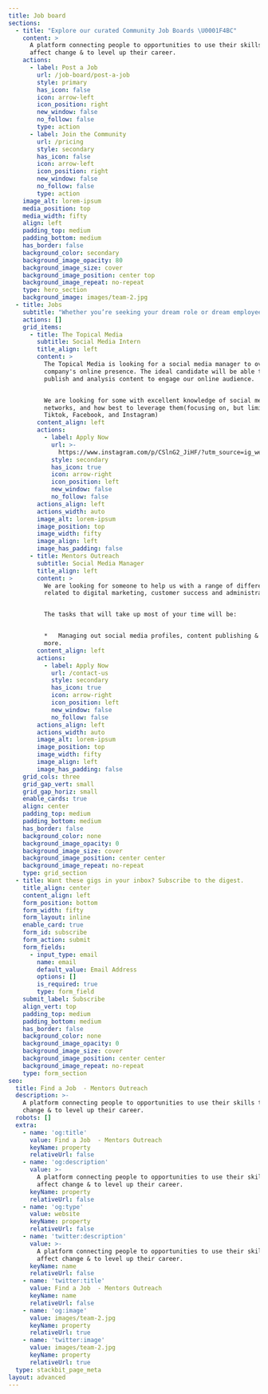 ```yaml
---
title: Job board
sections:
  - title: "Explore our curated Community Job Boards \U0001F4BC"
    content: >
      A platform connecting people to opportunities to use their skills to
      affect change & to level up their career.
    actions:
      - label: Post a Job
        url: /job-board/post-a-job
        style: primary
        has_icon: false
        icon: arrow-left
        icon_position: right
        new_window: false
        no_follow: false
        type: action
      - label: Join the Community
        url: /pricing
        style: secondary
        has_icon: false
        icon: arrow-left
        icon_position: right
        new_window: false
        no_follow: false
        type: action
    image_alt: lorem-ipsum
    media_position: top
    media_width: fifty
    align: left
    padding_top: medium
    padding_bottom: medium
    has_border: false
    background_color: secondary
    background_image_opacity: 80
    background_image_size: cover
    background_image_position: center top
    background_image_repeat: no-repeat
    type: hero_section
    background_image: images/team-2.jpg
  - title: Jobs
    subtitle: "Whether you’re seeking your dream role or dream employee—Mentors Outreach Jobs has you covered. We’re kind of like matchmakers that way \U0001F4AB"
    actions: []
    grid_items:
      - title: The Topical Media
        subtitle: Social Media Intern
        title_align: left
        content: >
          The Topical Media is looking for a social media manager to oversee the
          company's online presence. The ideal candidate will be able to create,
          publish and analysis content to engage our online audience.


          We are looking for some with excellent knowledge of social media
          networks, and how best to leverage them(focusing on, but limited to
          Tiktok, Facebook, and Instagram)
        content_align: left
        actions:
          - label: Apply Now
            url: >-
              https://www.instagram.com/p/CSlnG2_JiHF/?utm_source=ig_web_copy_link
            style: secondary
            has_icon: true
            icon: arrow-right
            icon_position: left
            new_window: false
            no_follow: false
        actions_align: left
        actions_width: auto
        image_alt: lorem-ipsum
        image_position: top
        image_width: fifty
        image_align: left
        image_has_padding: false
      - title: Mentors Outreach
        subtitle: Social Media Manager
        title_align: left
        content: >
          We are looking for someone to help us with a range of different tasks
          related to digital marketing, customer success and administration.


          The tasks that will take up most of your time will be:


          *   Managing out social media profiles, content publishing & Much
          more.
        content_align: left
        actions:
          - label: Apply Now
            url: /contact-us
            style: secondary
            has_icon: true
            icon: arrow-right
            icon_position: left
            new_window: false
            no_follow: false
        actions_align: left
        actions_width: auto
        image_alt: lorem-ipsum
        image_position: top
        image_width: fifty
        image_align: left
        image_has_padding: false
    grid_cols: three
    grid_gap_vert: small
    grid_gap_horiz: small
    enable_cards: true
    align: center
    padding_top: medium
    padding_bottom: medium
    has_border: false
    background_color: none
    background_image_opacity: 0
    background_image_size: cover
    background_image_position: center center
    background_image_repeat: no-repeat
    type: grid_section
  - title: Want these gigs in your inbox? Subscribe to the digest.
    title_align: center
    content_align: left
    form_position: bottom
    form_width: fifty
    form_layout: inline
    enable_card: true
    form_id: subscribe
    form_action: submit
    form_fields:
      - input_type: email
        name: email
        default_value: Email Address
        options: []
        is_required: true
        type: form_field
    submit_label: Subscribe
    align_vert: top
    padding_top: medium
    padding_bottom: medium
    has_border: false
    background_color: none
    background_image_opacity: 0
    background_image_size: cover
    background_image_position: center center
    background_image_repeat: no-repeat
    type: form_section
seo:
  title: Find a Job  - Mentors Outreach
  description: >-
    A platform connecting people to opportunities to use their skills to affect
    change & to level up their career.
  robots: []
  extra:
    - name: 'og:title'
      value: Find a Job  - Mentors Outreach
      keyName: property
      relativeUrl: false
    - name: 'og:description'
      value: >-
        A platform connecting people to opportunities to use their skills to
        affect change & to level up their career.
      keyName: property
      relativeUrl: false
    - name: 'og:type'
      value: website
      keyName: property
      relativeUrl: false
    - name: 'twitter:description'
      value: >-
        A platform connecting people to opportunities to use their skills to
        affect change & to level up their career.
      keyName: name
      relativeUrl: false
    - name: 'twitter:title'
      value: Find a Job  - Mentors Outreach
      keyName: name
      relativeUrl: false
    - name: 'og:image'
      value: images/team-2.jpg
      keyName: property
      relativeUrl: true
    - name: 'twitter:image'
      value: images/team-2.jpg
      keyName: property
      relativeUrl: true
  type: stackbit_page_meta
layout: advanced
---
```

